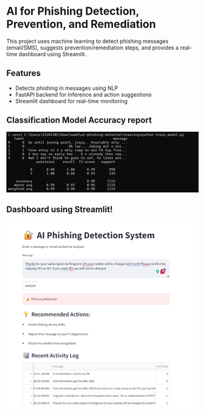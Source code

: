 # AI for Phishing Detection, Prevention, and Remediation

This project uses machine learning to detect phishing messages (email/SMS), suggests prevention/remediation steps, and provides a real-time dashboard using Streamlit.

## Features

- Detects phishing in messages using NLP
- FastAPI backend for inference and action suggestions
- Streamlit dashboard for real-time monitoring

## Classification Model Accuracy report

![alt text](image-1.png)

## Dashboard using Streamlit!

![alt text](image.png)
